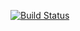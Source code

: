 [![Build Status](https://travis-ci.org/ankurp/ShoppingListServer.svg?branch=master)](https://travis-ci.org/ankurp/ShoppingListServer)